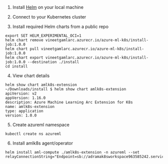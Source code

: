 1. Install [Helm](https://helm.sh/docs/helm/helm_install) on your local machine
1. Connect to your Kubernetes cluster 


1. Install required Helm charts from a public repo
```cli
export SET HELM_EXPERIMENTAL_OCI=1
helm chart remove vineetgamlarc.azurecr.io/azure-ml-k8s/install-job:1.0.0
helm chart pull vineetgamlarc.azurecr.io/azure-ml-k8s/install-job:1.0.0
helm chart export vineetgamlarc.azurecr.io/azure-ml-k8s/install-job:1.0.0 --destination ./install
cd install
```

4. View chart details
```
helm show chart amlk8s-extension
~/Downloads/install $ helm show chart amlk8s-extension
apiVersion: v2
appVersion: 1.16.0
description: Azure Machine Learning Arc Extension for K8s
name: amlk8s-extension
type: application
version: 1.0.0
```

5. Create azureml namespace

`kubectl create ns azureml`

6. Install amlk8s agent/operator
```
helm install aml-compute ./amlk8s-extension -n azureml --set  relayConnectionString="Endpoint=sb://adramak8sworkspace963585242.servicebus.windows.net/;SharedAccessKeyName=RootManageSharedAccessKey;SharedAccessKey=U7S2h3/WSv2HRj/LHyMlnaaLs2D0xPheSWiaIJMmUR4=;EntityPath=connection_0"
```
